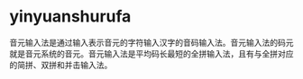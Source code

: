 # yinyuanshurufa
音元输入法是通过输入表示音元的字符输入汉字的音码输入法。音元输入法的码元就是音元系统的音元。音元输入法是平均码长最短的全拼输入法，且有与全拼对应的简拼、双拼和并击输入法。
